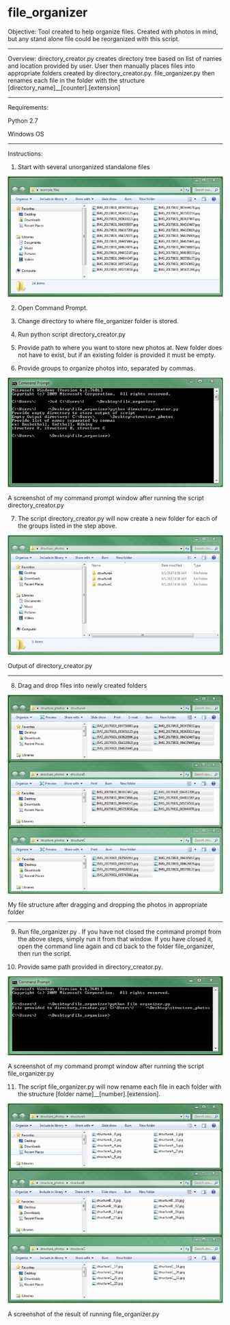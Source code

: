 # file_organizer

Objective:
Tool created to help organize files. Created with photos in mind, but any stand alone file could be reorganized with this script. 

---

Overview:
directory_creator.py creates directory tree based on list of names and location provided by user. </n>
User then manually places files into appropriate folders created by directory_creator.py. </n>
file_organizer.py then renames each file in the folder with the structure [directory_name]__[counter].[extension]

---

Requirements:

Python 2.7

Windows OS 

---

Instructions:

1. Start with several unorganized standalone files


 ![file_organizer](https://github.com/strmwtr/file_organizer/blob/master/readme/example_files.PNG)


2. Open Command Prompt.


3. Change directory to where file_organizer folder is stored.


4. Run python script directory_creator.py


5. Provide path to where you want to store new photos at. New folder does not have to exist, but if an existing folder is provided it must be empty.


6. Provide groups to organize photos into, separated by commas.

 
 ![file_organizer](https://github.com/strmwtr/file_organizer/blob/master/readme/command_line_directory_creator.PNG)

 A screenshot of my command prompt window after running the script directory_creator.py


7. The script directory_creator.py will now create a new folder for each of the groups listed in the step above.

 ![file_organizer](https://github.com/strmwtr/file_organizer/blob/master/readme/directory_creator_output.png)
 
 Output of directory_creator.py

---


8. Drag and drop files into newly created folders

 ![file_organizer](https://github.com/strmwtr/file_organizer/blob/master/readme/pre_file_organizer_setup.PNG)
 
 My file structure after dragging and dropping the photos in appropriate folder

---


9. Run file_organizer.py . If you have not closed the command prompt from the above steps, simply run it from that window. If you have closed it, open the command line again and cd back to the folder file_organizer, then run the script.


10. Provide same path provided in directory_creator.py.

 ![file_organizer](https://github.com/strmwtr/file_organizer/blob/master/readme/command_line_file_organizer.PNG)
 
A screenshot of my command prompt window after running the script file_organizer.py


11. The script file_organizer.py will now rename each file in each folder with the structure [folder name]__[number].[extension].

 ![file_organizer](https://github.com/strmwtr/file_organizer/blob/master/readme/output_file_organizer.PNG)
 
 A screenshot of the result of running file_organizer.py

